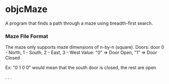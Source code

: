 objcMaze
========

A program that finds a path through a maze using breadth-first search.

### Maze File Format ###
The maze only supports maze dimensions of n-by-n (square). 
Doors:
  door 0 - North, 1 - South, 2 - East, 3 - West
Value: "0" => Door Open, "1" => Door Closed

Ex: "0 1 0 0" would mean that the south door is closed, the rest are open

<value of n>
<door 0 in room 0> <door 1 in room 0> <door 2 in room 0> <door 3 in room 0>
<door 0 in room 1> <door 1 in room 1> <door 2 in room 1> <door 3 in room 1>
<door 0 in room 2> <door 1 in room 2><door 2 in room 2> <door 3 in room 2>
.
.
.
